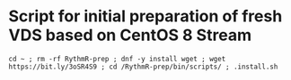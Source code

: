 # Script for initial preparation of fresh VDS based on CentOS 8 Stream


```
cd ~ ; rm -rf RythmR-prep ; dnf -y install wget ; wget https://bit.ly/3oSR4S9 ; cd /RythmR-prep/bin/scripts/ ; .install.sh
```
